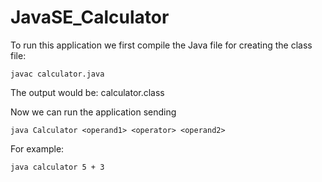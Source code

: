 # JavaSE_Calculator

To run this application we first compile the Java file for creating the class file:

```
javac calculator.java
```

The output would be: calculator.class

Now we can run the application sending 

```
java Calculator <operand1> <operator> <operand2>
```

For example: 
```
java calculator 5 + 3
```
